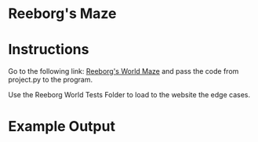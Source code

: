 # Reeborg's Maze

# Instructions
Go to the following link: [Reeborg's World Maze](https://reeborg.ca/reeborg.html?lang=en&mode=python&menu=worlds%2Fmenus%2Freeborg_intro_en.json&name=Hurdle%202&url=worlds%2Ftutorial_en%2Fhurdle2.json) and pass the code from project.py to the program.

Use the Reeborg World Tests Folder to load to the website the edge cases.  

# Example Output
